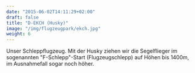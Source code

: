 ```yaml
---
date: "2015-06-02T14:11:29+02:00"
draft: false
title: "D-EKCH (Husky)"
image: "/img/flugzeugpark/ekch.jpg"
weight: 6
---
```


Unser Schleppflugzeug.<!--more--> Mit der Husky ziehen wir die Segelflieger im sogenannten "F-Schlepp"-Start (Flugzeugschlepp) auf Höhen bis 1400m, im Ausnahmefall sogar noch höher.
